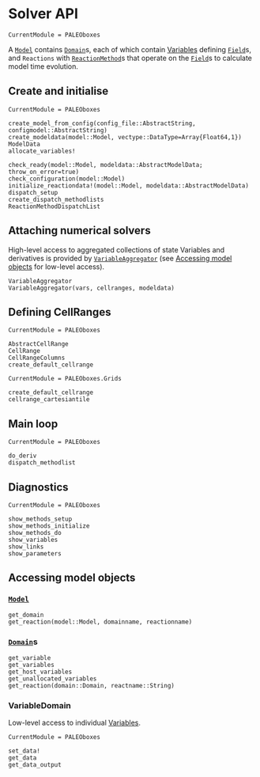 # Solver API

```@meta
CurrentModule = PALEOboxes
```

A [`Model`](@ref) contains [`Domain`](@ref)s, each of which contain [Variables](@ref) defining [`Field`](@ref)s, and `Reactions` with [`ReactionMethod`](@ref)s that operate on the [`Field`](@ref)s to calculate model time evolution.


## Create and initialise
```@meta
CurrentModule = PALEOboxes
```
```@docs
create_model_from_config(config_file::AbstractString, configmodel::AbstractString)
create_modeldata(model::Model, vectype::DataType=Array{Float64,1})
ModelData
allocate_variables!

check_ready(model::Model, modeldata::AbstractModelData; throw_on_error=true)
check_configuration(model::Model)
initialize_reactiondata!(model::Model, modeldata::AbstractModelData)
dispatch_setup
create_dispatch_methodlists
ReactionMethodDispatchList
```

## Attaching numerical solvers
High-level access to aggregated collections of state Variables and derivatives is provided by [`VariableAggregator`](@ref) (see [Accessing model objects](@ref) for low-level access).
```@docs
VariableAggregator
VariableAggregator(vars, cellranges, modeldata)
```

## Defining CellRanges
```@meta
CurrentModule = PALEOboxes
```
```@docs
AbstractCellRange
CellRange
CellRangeColumns
create_default_cellrange
```
```@meta
CurrentModule = PALEOboxes.Grids
```
```@docs
create_default_cellrange
cellrange_cartesiantile
```

## Main loop
```@meta
CurrentModule = PALEOboxes
```
```@docs
do_deriv
dispatch_methodlist
```


## Diagnostics
```@meta
CurrentModule = PALEOboxes
```
```@docs
show_methods_setup
show_methods_initialize
show_methods_do
show_variables
show_links
show_parameters
```

## Accessing model objects

### [`Model`](@ref)
```@docs
get_domain
get_reaction(model::Model, domainname, reactionname)
```

### [`Domain`](@ref)s
```@docs
get_variable
get_variables
get_host_variables
get_unallocated_variables
get_reaction(domain::Domain, reactname::String)
```

### VariableDomain
Low-level access to individual [Variables](@ref).
```@meta
CurrentModule = PALEOboxes
```
```@docs
set_data!
get_data
get_data_output
```
